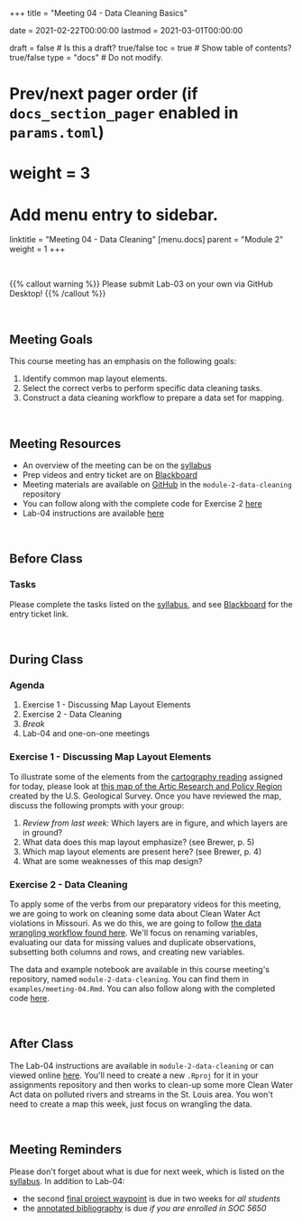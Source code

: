+++
  title = "Meeting 04 - Data Cleaning Basics"
  
  date = 2021-02-22T00:00:00
  lastmod = 2021-03-01T00:00:00
  
  draft = false  # Is this a draft? true/false
  toc = true  # Show table of contents? true/false
  type = "docs"  # Do not modify.
  
  # Prev/next pager order (if `docs_section_pager` enabled in `params.toml`)
  # weight = 3
  
  # Add menu entry to sidebar.
  linktitle = "Meeting 04 - Data Cleaning"
  [menu.docs]
  parent = "Module 2"
  weight = 1
+++

<br> 

{{% callout warning %}}
Please submit Lab-03 on your own via GitHub Desktop!
{{% /callout %}}

<br>

## Meeting Goals
This course meeting has an emphasis on the following goals:

  1. Identify common map layout elements.
  2. Select the correct verbs to perform specific data cleaning tasks.
  3. Construct a data cleaning workflow to prepare a data set for mapping.

<br>

## Meeting Resources

  * An overview of the meeting can be on the [syllabus](https://slu-soc5650.github.io/syllabus/module-2-data-cleaning.html)
  * Prep videos and entry ticket are on [Blackboard](https://blackboard.slu.edu/)
  * Meeting materials are available on [GitHub](https://github.com/slu-soc5650/module-2-data-cleaning) in the `module-2-data-cleaning` repository
  * You can follow along with the complete code for Exercise 2 [here](https://slu-soc5650.github.io/module-2-data-cleaning/index.nb.html)
  * Lab-04 instructions are available [here](https://github.com/slu-soc5650/module-2-data-cleaning/blob/master/assignments/lab-04.pdf)

<br>

## Before Class
### Tasks
Please complete the tasks listed on the [syllabus](https://slu-soc5650.github.io/syllabus/module-2-data-cleaning.html), and see [Blackboard](https://blackboard.slu.edu) for the entry ticket link.

<br>

## During Class
### Agenda

  1. Exercise 1 - Discussing Map Layout Elements
  2. Exercise 2 - Data Cleaning
  3. *Break*
  4. Lab-04 and one-on-one meetings

### Exercise 1 - Discussing Map Layout Elements
To illustrate some of the elements from the [cartography reading](https://slu-soc5650.github.io/syllabus/module-2-data-cleaning.html) assigned for today, please look at [this map of the Artic Research and Policy Region](https://prd-wret.s3.us-west-2.amazonaws.com/assets/palladium/production/atoms/files/ArcticPoster.pdf) created by the U.S. Geological Survey. Once you have reviewed the map, discuss the following prompts with your group:

  1. *Review from last week:* Which layers are in figure, and which layers are in ground?
  2. What data does this map layout emphasize? (see Brewer, p. 5)
  3. Which map layout elements are present here? (see Brewer, p. 4)
  4. What are some weaknesses of this map design?
  
### Exercise 2 - Data Cleaning
To apply some of the verbs from our preparatory videos for this meeting, we are going to work on cleaning some data about Clean Water Act violations in Missouri. As we do this, we are going to follow [the data wrangling workflow found here](https://github.com/slu-soc5650/module-2-data-cleaning/blob/master/handouts/wranglingWorkflow.pdf). We'll focus on renaming variables, evaluating our data for missing values and duplicate observations, subsetting both columns and rows, and creating new variables. 

The data and example notebook are available in this course meeting's repository, named `module-2-data-cleaning`. You can find them in `examples/meeting-04.Rmd`. You can also follow along with the completed code [here](https://slu-soc5650.github.io/module-2-data-cleaning/index.nb.html).

<br>

## After Class
The Lab-04 instructions are available in `module-2-data-cleaning` or can viewed online [here](https://github.com/slu-soc5650/module-2-data-cleaning/blob/master/assignments/lab-04.pdf). You'll need to create a new `.Rproj` for it in your assignments repository and then works to clean-up some more Clean Water Act data on polluted rivers and streams in the St. Louis area. You won't need to create a map this week, just focus on wrangling the data.

<br>

## Meeting Reminders
Please don't forget about what is due for next week, which is listed on the [syllabus](https://slu-soc5650.github.io/syllabus/module-2-data-cleaning.html). In addition to Lab-04: 

  * the second [final project waypoint](https://slu-soc5650.github.io/final-project/index.html#waypoints) is due in two weeks for *all students*
  * the [annotated bibliography](https://slu-soc5650.github.io/final-project/annotated-bibliography.html) is due *if you are enrolled in SOC 5650*

